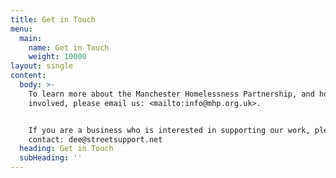 ```yaml
---
title: Get in Touch
menu:
  main:
    name: Get in Touch
    weight: 10000
layout: single
content:
  body: >-
    To learn more about the Manchester Homelessness Partnership, and how to get
    involved, please email us: <mailto:info@mhp.org.uk>.


    If you are a business who is interested in supporting our work, please
    contact: dee@streetsupport.net
  heading: Get in Touch
  subHeading: ''
---
```


